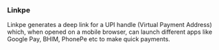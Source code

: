 ### Linkpe

Linkpe generates a deep link for a UPI handle (Virtual Payment Address) which, when opened on a mobile browser, can launch different apps like Google Pay, BHIM, PhonePe etc to make quick payments.
